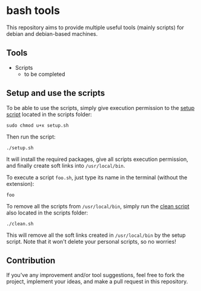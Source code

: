 # bash tools

This repository aims to provide multiple useful tools (mainly scripts) for debian and debian-based machines.

## Tools

- Scripts
  - to be completed

## Setup and use the scripts

To be able to use the scripts, simply give execution permission to the [setup script](scripts/setup.sh) located in the scripts folder:

```
sudo chmod u+x setup.sh
```

Then run the script:

```
./setup.sh
```

It will install the required packages, give all scripts execution permission, and finally create soft links into `/usr/local/bin`.

To execute a script `foo.sh`, just type its name in the terminal (without the extension):

```
foo
```

To remove all the scripts from `/usr/local/bin`, simply run the [clean script](scripts/clean.sh) also located in the scripts folder:

```
./clean.sh
```

This will remove all the soft links created in `/usr/local/bin` by the setup script. Note that it won't delete your personal scripts, so no worries!

## Contribution

If you've any improvement and/or tool suggestions, feel free to fork the project, implement your ideas, and make a pull request in this repository.
